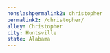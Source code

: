 ```yaml
---
﻿nonslashpermalink2: christopher
permalink2: /christopher/
alley: Christopher
city: Huntsville
state: Alabama
---
```

